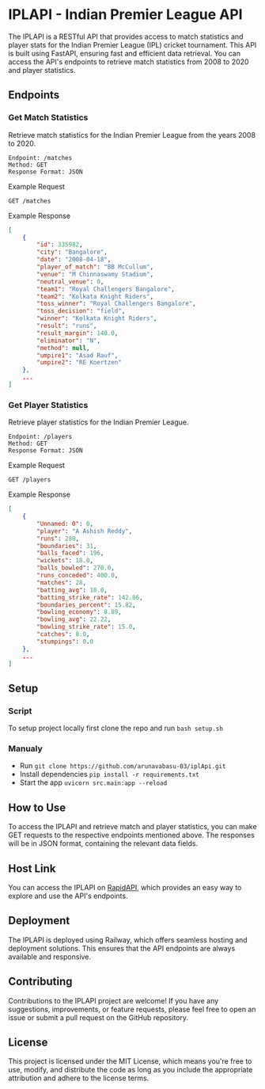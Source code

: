 # IPLAPI - Indian Premier League API

The IPLAPI is a RESTful API that provides access to match statistics and player stats for the Indian Premier League (IPL) cricket tournament. This API is built using FastAPI, ensuring fast and efficient data retrieval. You can access the API's endpoints to retrieve match statistics from 2008 to 2020 and player statistics.

## Endpoints

### Get Match Statistics

Retrieve match statistics for the Indian Premier League from the years 2008 to 2020.

```
Endpoint: /matches
Method: GET
Response Format: JSON
```
Example Request

```
GET /matches
```
Example Response

```json
[
    {
        "id": 335982,
        "city": "Bangalore",
        "date": "2008-04-18",
        "player_of_match": "BB McCullum",
        "venue": "M Chinnaswamy Stadium",
        "neutral_venue": 0,
        "team1": "Royal Challengers Bangalore",
        "team2": "Kolkata Knight Riders",
        "toss_winner": "Royal Challengers Bangalore",
        "toss_decision": "field",
        "winner": "Kolkata Knight Riders",
        "result": "runs",
        "result_margin": 140.0,
        "eliminator": "N",
        "method": null,
        "umpire1": "Asad Rauf",
        "umpire2": "RE Koertzen"
    },
    ...
]
```

### Get Player Statistics

Retrieve player statistics for the Indian Premier League.

```
Endpoint: /players
Method: GET
Response Format: JSON
```
Example Request

```
GET /players
```

Example Response

```json
[
    {
        "Unnamed: 0": 0,
        "player": "A Ashish Reddy",
        "runs": 280,
        "boundaries": 31,
        "balls_faced": 196,
        "wickets": 18.0,
        "balls_bowled": 270.0,
        "runs_conceded": 400.0,
        "matches": 28,
        "batting_avg": 10.0,
        "batting_strike_rate": 142.86,
        "boundaries_percent": 15.82,
        "bowling_economy": 8.89,
        "bowling_avg": 22.22,
        "bowling_strike_rate": 15.0,
        "catches": 8.0,
        "stumpings": 0.0
    },
    ...
]
```
## Setup 
### Script
To setup project locally first clone the repo and run `bash setup.sh`
### Manualy

- Run `git clone https://github.com/arunavabasu-03/iplApi.git`
- Install dependencies `pip install -r requirements.txt`
- Start the app `uvicorn src.main:app --reload`

## How to Use

To access the IPLAPI and retrieve match and player statistics, you can make GET requests to the respective endpoints mentioned above. The responses will be in JSON format, containing the relevant data fields.

## Host Link

You can access the IPLAPI on [RapidAPI](https://rapidapi.com/arunavabasudev-YBvVIHCgEmE/api/ipl-api1), which provides an easy way to explore and use the API's endpoints.

## Deployment

The IPLAPI is deployed using Railway, which offers seamless hosting and deployment solutions. This ensures that the API endpoints are always available and responsive.

## Contributing

Contributions to the IPLAPI project are welcome! If you have any suggestions, improvements, or feature requests, please feel free to open an issue or submit a pull request on the GitHub repository.

## License

This project is licensed under the MIT License, which means you're free to use, modify, and distribute the code as long as you include the appropriate attribution and adhere to the license terms.
